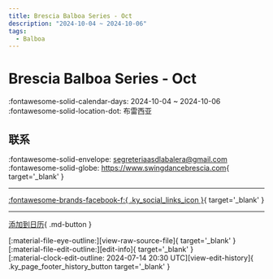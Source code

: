 ```yaml
---
title: Brescia Balboa Series - Oct
description: "2024-10-04 ~ 2024-10-06"
tags:
  - Balboa
---
```


# Brescia Balboa Series - Oct 

:fontawesome-solid-calendar-days: 2024-10-04 ~ 2024-10-06  
:fontawesome-solid-location-dot: 布雷西亚  

## 联系

:fontawesome-solid-envelope: <segreteriaasdlabalera@gmail.com>  
:fontawesome-solid-globe: <https://www.swingdancebrescia.com>{ target='_blank' }  

---

 [:fontawesome-brands-facebook-f:{ .ky_social_links_icon }](https://www.facebook.com/ASDLaBalera){ target='_blank' }

---

[添加到日历](https://swing.news/ics/zh-Hans/2024/it/brescia-balboa-series-oct-2024.ics){ .md-button }

<div class="ky_page_footer" markdown>
<div class="ky_page_footer_trailing" markdown="span">
[:material-file-eye-outline:][view-raw-source-file]{ target='_blank' }
[:material-file-edit-outline:][edit-info]{ target='_blank' }
</div>
<div class="ky_page_footer_leading" markdown="span">
[:material-clock-edit-outline: 2024-07-14 20:30 UTC][view-edit-history]{ .ky_page_footer_history_button target='_blank' }
</div>
</div>

[view-raw-source-file]: https://github.com/swingdance/events/blob/main/2024/it/brescia-balboa-series-oct-2024.json "查看原始源文件"
[edit-info]: https://github.com/swingdance/events/issues/new?assignees=&labels=update+event&projects=&template=03-update_entity.yml&title=%5B2024%2Fit%5D%20Brescia%20Balboa%20Series%20-%20Oct&region=it&year=2024&id=brescia-balboa-series-oct-2024&name=Brescia%20Balboa%20Series%20-%20Oct&org_id= "编辑信息"

[view-edit-history]: https://github.com/swingdance/events/commits/main/2024/it/brescia-balboa-series-oct-2024.json "查看编辑历史"
